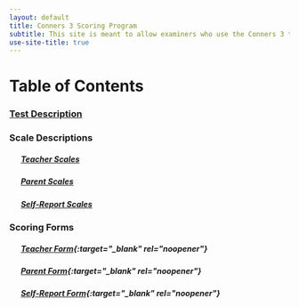 ```yaml
---
layout: default
title: Conners 3 Scoring Program
subtitle: This site is meant to allow examiners who use the Conners 3 to score responses quickly in place of hand scoring.
use-site-title: true
---
```


# Table of Contents

### [Test Description](https://ndavis4904.github.io/conners_score/blob/main/Pages/Test_Description)

### Scale Descriptions

##### &ensp; &ensp; [Teacher Scales](https://github.com/ndavis4904/conners_score/blob/main/Pages/Scales_Teacher)
##### &ensp; &ensp; [Parent Scales](https://github.com/ndavis4904/conners_score/blob/main/Pages/Scales_Parent)
##### &ensp; &ensp; [Self-Report Scales](https://github.com/ndavis4904/conners_score/blob/main/Pages/Scales_SelfReport)

### Scoring Forms

##### &ensp; &ensp; [Teacher Form](https://nicholas4904.shinyapps.io/Conners3_Teacher_Input/){:target="_blank" rel="noopener"}
##### &ensp; &ensp; [Parent Form](https://nicholas4904.shinyapps.io/Parent_Input/){:target="_blank" rel="noopener"}
##### &ensp; &ensp; [Self-Report Form](https://nicholas4904.shinyapps.io/SelfReport_Input/){:target="_blank" rel="noopener"}


